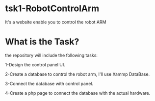 # tsk1-RobotControlArm
It's a website enable you to control the robot ARM
# What is the Task?
the repository will include the following tasks:

1-Design the control panel UI.

2-Create a database to control the robot arm, I'll use Xammp DataBase.

3-Connect the database with control panel.

4-Create a php page to connect the database with the actual hardware.


